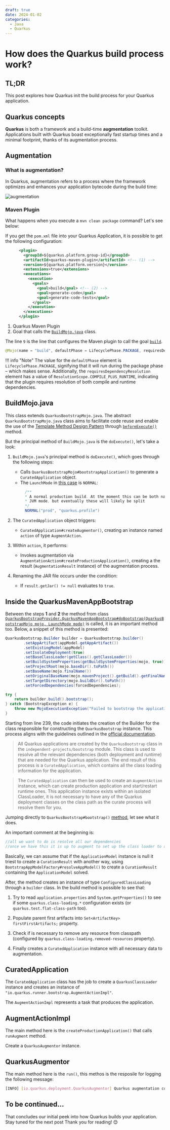 ```yaml
---
draft: true 
date: 2024-01-02
categories:
  - Java
  - Quarkus
---
```

# How does the Quarkus build process work?  

## TL;DR

This post explores how Quarkus init the build process for your Quarkus application.

## Quarkus concepts

**Quarkus** is both a framework and a build-time **augmentation** toolkit. Applications built with Quarkus boast exceptionally fast startup times and a minimal footprint, thanks of its augmentation process.

## Augmentation

### What is augmentation?


In Quarkus, augmentation refers to a process where the framework optimizes and enhances your application bytecode during the build time:

![augmentation](augmentation.png)

### Maven Plugin

What happens when you execute a `mvn clean package` command? Let's see below:

If you get the `pom.xml` file into your Quarkus Application, it is possible to get the following configuration:

```xml hl_lines="9"
      <plugin>
        <groupId>${quarkus.platform.group-id}</groupId>
        <artifactId>quarkus-maven-plugin</artifactId> <!-- (1) -->
        <version>${quarkus.platform.version}</version>
        <extensions>true</extensions>
        <executions>
          <execution>
            <goals>
              <goal>build</goal> <!-- (2) -->
              <goal>generate-code</goal>
              <goal>generate-code-tests</goal>
            </goals>
          </execution>
        </executions>
      </plugin>
```

1.  Quarkus Maven Plugin
2.  Goal that calls the [`BuildMojo.java`](https://github.com/quarkusio/quarkus/blob/e87a492ecbd83a20a23c8779b166f297136e686a/devtools/maven/src/main/java/io/quarkus/maven/BuildMojo.java#L35) class.

The line `9` is the line that configures the Maven plugin to call the goal [`build`](https://github.com/quarkusio/quarkus/blob/e87a492ecbd83a20a23c8779b166f297136e686a/devtools/maven/src/main/java/io/quarkus/maven/BuildMojo.java#L35).

```java
@Mojo(name = "build", defaultPhase = LifecyclePhase.PACKAGE, requiresDependencyResolution = ResolutionScope.COMPILE_PLUS_RUNTIME, threadSafe = true)
```

!!! info "Note"
    The value for the `defaultPhase` element is `LifecyclePhase.PACKAGE`, signifying that it will run during the package phase – which makes sense. Additionally, the `requiresDependencyResolution` element has a value of `ResolutionScope.COMPILE_PLUS_RUNTIME`, indicating that the plugin requires resolution of both compile and runtime dependencies.

## BuildMojo.java

This class extends `QuarkusBootstrapMojo.java`. The abstract `QuarkusBootstrapMojo.java` class aims to facilitate code reuse and enable the use of the [Template Method Design Pattern](https://refactoring.guru/design-patterns/template-method) through [`beforeExecute()`](https://github.com/quarkusio/quarkus/blob/e87a492ecbd83a20a23c8779b166f297136e686a/devtools/maven/src/main/java/io/quarkus/maven/QuarkusBootstrapMojo.java#L204) method.

But the principal method of `BuildMojo.java` is the `doExecute()`, let's take a look:

1. `BuildMojo.java`'s principal method is `doExecute()`, which goes through the following steps:
    - Calls `QuarkusBootstrapMojo#bootstrapApplication()` to generate a `CuratedApplication` object.
    - The `LaunchMode` in [this case](https://github.com/quarkusio/quarkus/blob/e87a492ecbd83a20a23c8779b166f297136e686a/devtools/maven/src/main/java/io/quarkus/maven/QuarkusBootstrapMojo.java#L291) is `NORMAL`:
      ```java
        /**
        * A normal production build. At the moment this can be both native image or
        * JVM mode, but eventually these will likely be split
        */
        NORMAL("prod", "quarkus.profile")
      ```

2. The `CuratedApplication` object triggers:
    - `CuratedApplication#createAugmentor()`, creating an instance named `action` of type `AugmentAction`.

3. Within `action`, it performs:
    - Invokes augmentation via `AugmentationAction#createProductionApplication()`, creating a the result (`AugmentationResult` instance) of the augmentation process.

4. Renaming the JAR file occurs under the condition:
    - If `result.getJar() != null` evaluates to `true`.

## Inside the QuarkusMavenAppBootstrap

Between the steps **1** and **2** the method from class [`QuarkusBootstrapProvider.QuarkusMavenAppBootstrap#doBootstrap(QuarkusBootstrapMojo mojo, LaunchMode mode)`](https://github.com/quarkusio/quarkus/blob/e87a492ecbd83a20a23c8779b166f297136e686a/devtools/maven/src/main/java/io/quarkus/maven/QuarkusBootstrapProvider.java#L205) is called, it is an important method too. Below, a snippet of this method is presented:

```java linenums="239"
QuarkusBootstrap.Builder builder = QuarkusBootstrap.builder()
        .setAppArtifact(appModel.getAppArtifact())
        .setExistingModel(appModel)
        .setIsolateDeployment(true)
        .setBaseClassLoader(getClass().getClassLoader())
        .setBuildSystemProperties(getBuildSystemProperties(mojo, true))
        .setProjectRoot(mojo.baseDir().toPath())
        .setBaseName(mojo.finalName())
        .setOriginalBaseName(mojo.mavenProject().getBuild().getFinalName())
        .setTargetDirectory(mojo.buildDir().toPath())
        .setForcedDependencies(forcedDependencies);

try {
    return builder.build().bootstrap();
} catch (BootstrapException e) {
    throw new MojoExecutionException("Failed to bootstrap the application", e);
}
```

Starting from line 239, the code initiates the creation of the Builder for the class responsible for constructing the `QuarkusBootstrap` instance. This process aligns with the guidelines outlined in the [official documentation](https://pt.quarkus.io/guides/class-loading-reference#bootstrapping-quarkus).

> All Quarkus applications are created by the `QuarkusBootstrap` class in the `independent-projects/bootstrap` module. This class is used to resolve all the relevant dependencies (both deployment and runtime) that are needed for the Quarkus application. The end result of this process is a `CuratedApplication`, which contains all the class loading information for the application.

> The `CuratedApplication` can then be used to create an `AugmentAction` instance, which can create production application and start/restart runtime ones. This application instance exists within an isolated ClassLoader, it is not necessary to have any of the Quarkus deployment classes on the class path as the curate process will resolve them for you.

Jumping directly to `QuarkusBootstrap#bootstrap()` [method](https://github.com/quarkusio/quarkus/blob/e87a492ecbd83a20a23c8779b166f297136e686a/independent-projects/bootstrap/core/src/main/java/io/quarkus/bootstrap/app/QuarkusBootstrap.java#L128), let see what it does.

An important comment at the beginning is:

```java
//all we want to do is resolve all our dependencies
//once we have this it is up to augment to set up the class loader to actually use them
```

Basically, we can assume that if the `ApplicationModel` instance is null it triest to create a `CurationResult` with another way, using `BootstrapAppModelFactory#resolveAppModel()` to create a `CurationResult` containing the `ApplicationModel` solved.

After, the method creates an instance of type `ConfiguredClassLoading` through a `builder` class. In the build method is possible to see that:

1. Try to read `application.properties` and `System.getProperties()` to see if some `quarkus.class-loading.*` configuration exists (or `quarkus.test.flat-class-path` too).

2. Populate parent first artifacts into `Set<ArtifactKey> firstFirstArtifacts;` property.
3. Check if is necessary to remove any resource from classpath (configured by `quarkus.class-loading.removed-resources` property).
4. Finally creates a `CuratedApplication` instance with all necessary data to augmentation.


## CuratedApplication

The `CuratedApplication` class has the job to create a `QuarkusClassLoader` instance and creates an instance of `"io.quarkus.runner.bootstrap.AugmentActionImpl"`.

The `AugmentActionImpl` represents a task that produces the application.

## AugmentActionImpl

The main method here is the `createProductionApplication()` that calls  `runAugment` method.

Create a `QuarkusAugmentor` instance.

## QuarkusAugmentor 

The main method here is the `run()`, this methos is the resposile for logging the following message:

```bash
[INFO] [io.quarkus.deployment.QuarkusAugmentor] Quarkus augmentation completed in 1676ms
```

## To be continued...

That concludes our initial peek into how Quarkus builds your application. Stay tuned for the next post Thank you for reading! 😊